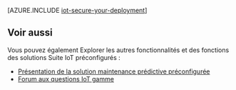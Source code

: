 <properties
 pageTitle="Sécuriser votre déploiement Internet des objets | Microsoft Azure"
 description="Cet article explique en détail comment sécuriser votre déploiement IoT"
 services=""
 suite="iot-suite"
 documentationCenter=""
 authors="YuriDio"
 manager="timlt"
 editor=""/>

<tags
 ms.service="iot-suite"
 ms.devlang="na"
 ms.topic="article"
 ms.tgt_pltfrm="na"
 ms.workload="na"
 ms.date="10/17/2016"
 ms.author="yurid"/>

[AZURE.INCLUDE [iot-secure-your-deployment](../../includes/iot-secure-your-deployment.md)]

## <a name="see-also"></a>Voir aussi

Vous pouvez également Explorer les autres fonctionnalités et des fonctions des solutions Suite IoT préconfigurés :

- [Présentation de la solution maintenance prédictive préconfigurée][lnk-predictive-overview]
- [Forum aux questions IoT gamme][lnk-faq]

[lnk-predictive-overview]: iot-suite-predictive-overview.md
[lnk-faq]: iot-suite-faq.md